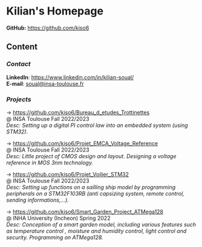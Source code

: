 # Kilian's Homepage  

**GitHub:** <https://github.com/kiso6>  

## Content  

### **_Contact_**  

**LinkedIn**: <https://www.linkedin.com/in/kilian-soual/>  
**E-mail**: <soual@insa-toulouse.fr>  

### **_Projects_**  

-> <https://github.com/kiso6/Bureau_d_etudes_Trottinettes>  
  @ INSA Toulouse Fall 2022/2023  
  _Desc: Setting up a digital PI control law into an
  embedded system (using STM32)._
  
-> <https://github.com/kiso6/Projet_EMCA_Voltage_Reference>  
  @ INSA Toulouse Fall 2022/2023  
  _Desc: Little project of CMOS design and layout. Designing
  a voltage reference in MOS 3nm technology._  
  
-> <https://github.com/kiso6/Projet_Voilier_STM32>  
  @ INSA Toulouse Fall 2022/2023  
  _Desc: Setting up functions on a sailling ship model by
  programming peripherals on a STM32F103RB (anti capsizing 
  system, remote control, sending informations,...)._  
  
-> <https://github.com/kiso6/Smart_Garden_Project_ATMega128>  
@ INHA University (Incheon) Spring 2022  
 _Desc: Conception of a smart garden model, including various
features such as temperature control , moisture and humidity
control, light control and security. Programming on ATMega128._ 
